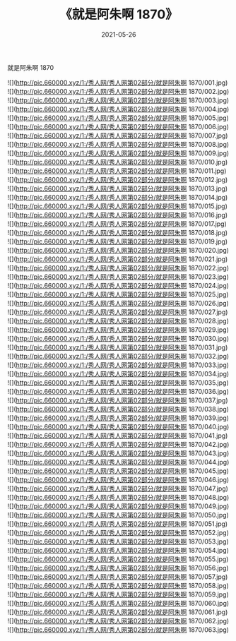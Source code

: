 ﻿---
layout: post
title:  《就是阿朱啊 1870》
date:   2021-05-26
img: http://pic.660000.xyz/1:/秀人网/秀人网第02部分/就是阿朱啊 1870/000.jpg
categories: [美女, 清纯, 唯美]
---

就是阿朱啊 1870

  ![](http://pic.660000.xyz/1:/秀人网/秀人网第02部分/就是阿朱啊 1870/001.jpg) <br> ![](http://pic.660000.xyz/1:/秀人网/秀人网第02部分/就是阿朱啊 1870/002.jpg) <br> ![](http://pic.660000.xyz/1:/秀人网/秀人网第02部分/就是阿朱啊 1870/003.jpg) <br> ![](http://pic.660000.xyz/1:/秀人网/秀人网第02部分/就是阿朱啊 1870/004.jpg) <br> ![](http://pic.660000.xyz/1:/秀人网/秀人网第02部分/就是阿朱啊 1870/005.jpg) <br> ![](http://pic.660000.xyz/1:/秀人网/秀人网第02部分/就是阿朱啊 1870/006.jpg) <br> ![](http://pic.660000.xyz/1:/秀人网/秀人网第02部分/就是阿朱啊 1870/007.jpg) <br> ![](http://pic.660000.xyz/1:/秀人网/秀人网第02部分/就是阿朱啊 1870/008.jpg) <br> ![](http://pic.660000.xyz/1:/秀人网/秀人网第02部分/就是阿朱啊 1870/009.jpg) <br> ![](http://pic.660000.xyz/1:/秀人网/秀人网第02部分/就是阿朱啊 1870/010.jpg) <br> ![](http://pic.660000.xyz/1:/秀人网/秀人网第02部分/就是阿朱啊 1870/011.jpg) <br> ![](http://pic.660000.xyz/1:/秀人网/秀人网第02部分/就是阿朱啊 1870/012.jpg) <br> ![](http://pic.660000.xyz/1:/秀人网/秀人网第02部分/就是阿朱啊 1870/013.jpg) <br> ![](http://pic.660000.xyz/1:/秀人网/秀人网第02部分/就是阿朱啊 1870/014.jpg) <br> ![](http://pic.660000.xyz/1:/秀人网/秀人网第02部分/就是阿朱啊 1870/015.jpg) <br> ![](http://pic.660000.xyz/1:/秀人网/秀人网第02部分/就是阿朱啊 1870/016.jpg) <br> ![](http://pic.660000.xyz/1:/秀人网/秀人网第02部分/就是阿朱啊 1870/017.jpg) <br> ![](http://pic.660000.xyz/1:/秀人网/秀人网第02部分/就是阿朱啊 1870/018.jpg) <br> ![](http://pic.660000.xyz/1:/秀人网/秀人网第02部分/就是阿朱啊 1870/019.jpg) <br> ![](http://pic.660000.xyz/1:/秀人网/秀人网第02部分/就是阿朱啊 1870/020.jpg) <br> ![](http://pic.660000.xyz/1:/秀人网/秀人网第02部分/就是阿朱啊 1870/021.jpg) <br> ![](http://pic.660000.xyz/1:/秀人网/秀人网第02部分/就是阿朱啊 1870/022.jpg) <br> ![](http://pic.660000.xyz/1:/秀人网/秀人网第02部分/就是阿朱啊 1870/023.jpg) <br> ![](http://pic.660000.xyz/1:/秀人网/秀人网第02部分/就是阿朱啊 1870/024.jpg) <br> ![](http://pic.660000.xyz/1:/秀人网/秀人网第02部分/就是阿朱啊 1870/025.jpg) <br> ![](http://pic.660000.xyz/1:/秀人网/秀人网第02部分/就是阿朱啊 1870/026.jpg) <br> ![](http://pic.660000.xyz/1:/秀人网/秀人网第02部分/就是阿朱啊 1870/027.jpg) <br> ![](http://pic.660000.xyz/1:/秀人网/秀人网第02部分/就是阿朱啊 1870/028.jpg) <br> ![](http://pic.660000.xyz/1:/秀人网/秀人网第02部分/就是阿朱啊 1870/029.jpg) <br> ![](http://pic.660000.xyz/1:/秀人网/秀人网第02部分/就是阿朱啊 1870/030.jpg) <br> ![](http://pic.660000.xyz/1:/秀人网/秀人网第02部分/就是阿朱啊 1870/031.jpg) <br> ![](http://pic.660000.xyz/1:/秀人网/秀人网第02部分/就是阿朱啊 1870/032.jpg) <br> ![](http://pic.660000.xyz/1:/秀人网/秀人网第02部分/就是阿朱啊 1870/033.jpg) <br> ![](http://pic.660000.xyz/1:/秀人网/秀人网第02部分/就是阿朱啊 1870/034.jpg) <br> ![](http://pic.660000.xyz/1:/秀人网/秀人网第02部分/就是阿朱啊 1870/035.jpg) <br> ![](http://pic.660000.xyz/1:/秀人网/秀人网第02部分/就是阿朱啊 1870/036.jpg) <br> ![](http://pic.660000.xyz/1:/秀人网/秀人网第02部分/就是阿朱啊 1870/037.jpg) <br> ![](http://pic.660000.xyz/1:/秀人网/秀人网第02部分/就是阿朱啊 1870/038.jpg) <br> ![](http://pic.660000.xyz/1:/秀人网/秀人网第02部分/就是阿朱啊 1870/039.jpg) <br> ![](http://pic.660000.xyz/1:/秀人网/秀人网第02部分/就是阿朱啊 1870/040.jpg) <br> ![](http://pic.660000.xyz/1:/秀人网/秀人网第02部分/就是阿朱啊 1870/041.jpg) <br> ![](http://pic.660000.xyz/1:/秀人网/秀人网第02部分/就是阿朱啊 1870/042.jpg) <br> ![](http://pic.660000.xyz/1:/秀人网/秀人网第02部分/就是阿朱啊 1870/043.jpg) <br> ![](http://pic.660000.xyz/1:/秀人网/秀人网第02部分/就是阿朱啊 1870/044.jpg) <br> ![](http://pic.660000.xyz/1:/秀人网/秀人网第02部分/就是阿朱啊 1870/045.jpg) <br> ![](http://pic.660000.xyz/1:/秀人网/秀人网第02部分/就是阿朱啊 1870/046.jpg) <br> ![](http://pic.660000.xyz/1:/秀人网/秀人网第02部分/就是阿朱啊 1870/047.jpg) <br> ![](http://pic.660000.xyz/1:/秀人网/秀人网第02部分/就是阿朱啊 1870/048.jpg) <br> ![](http://pic.660000.xyz/1:/秀人网/秀人网第02部分/就是阿朱啊 1870/049.jpg) <br> ![](http://pic.660000.xyz/1:/秀人网/秀人网第02部分/就是阿朱啊 1870/050.jpg) <br> ![](http://pic.660000.xyz/1:/秀人网/秀人网第02部分/就是阿朱啊 1870/051.jpg) <br> ![](http://pic.660000.xyz/1:/秀人网/秀人网第02部分/就是阿朱啊 1870/052.jpg) <br> ![](http://pic.660000.xyz/1:/秀人网/秀人网第02部分/就是阿朱啊 1870/053.jpg) <br> ![](http://pic.660000.xyz/1:/秀人网/秀人网第02部分/就是阿朱啊 1870/054.jpg) <br> ![](http://pic.660000.xyz/1:/秀人网/秀人网第02部分/就是阿朱啊 1870/055.jpg) <br> ![](http://pic.660000.xyz/1:/秀人网/秀人网第02部分/就是阿朱啊 1870/056.jpg) <br> ![](http://pic.660000.xyz/1:/秀人网/秀人网第02部分/就是阿朱啊 1870/057.jpg) <br> ![](http://pic.660000.xyz/1:/秀人网/秀人网第02部分/就是阿朱啊 1870/058.jpg) <br> ![](http://pic.660000.xyz/1:/秀人网/秀人网第02部分/就是阿朱啊 1870/059.jpg) <br> ![](http://pic.660000.xyz/1:/秀人网/秀人网第02部分/就是阿朱啊 1870/060.jpg) <br> ![](http://pic.660000.xyz/1:/秀人网/秀人网第02部分/就是阿朱啊 1870/061.jpg) <br> ![](http://pic.660000.xyz/1:/秀人网/秀人网第02部分/就是阿朱啊 1870/062.jpg) <br> ![](http://pic.660000.xyz/1:/秀人网/秀人网第02部分/就是阿朱啊 1870/063.jpg) <br>